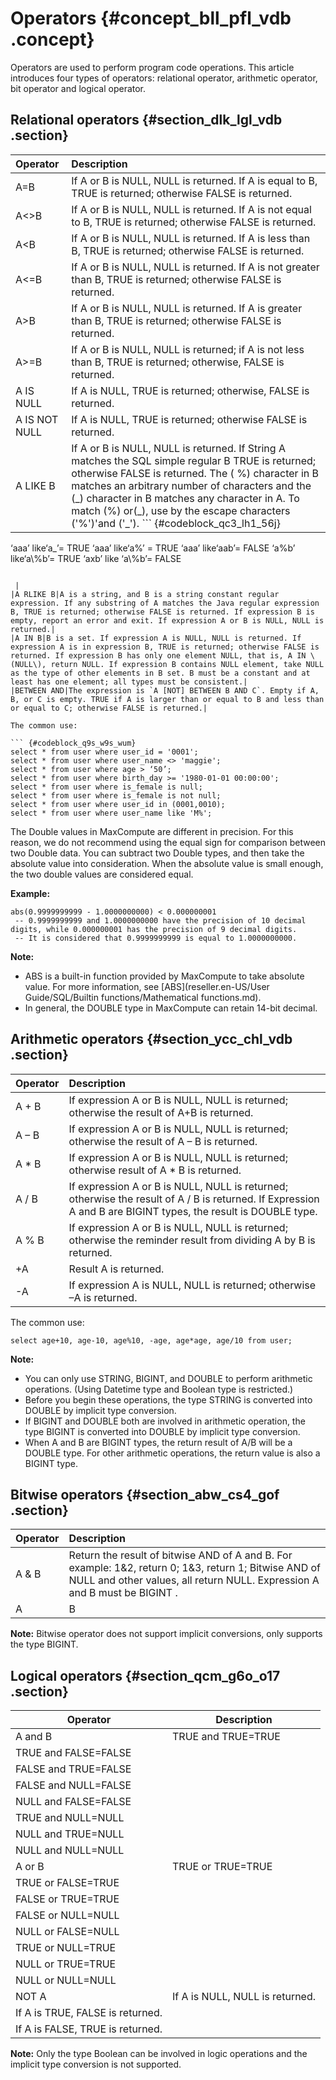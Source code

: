 # Operators {#concept_bll_pfl_vdb .concept}

Operators are used to perform program code operations. This article introduces four types of operators: relational operator, arithmetic operator, bit operator and logical operator.

## Relational operators {#section_dlk_lgl_vdb .section}

|Operator|Description|
|:-------|:----------|
|A=B|If A or B is NULL, NULL is returned. If A is equal to B, TRUE is returned; otherwise FALSE is returned.|
|A<\>B|If A or B is NULL, NULL is returned. If A is not equal to B, TRUE is returned; otherwise FALSE is returned.|
|A<B|If A or B is NULL, NULL is returned. If A is less than B, TRUE is returned; otherwise FALSE is returned.|
|A<=B|If A or B is NULL, NULL is returned. If A is not greater than B, TRUE is returned; otherwise FALSE is returned.|
|A\>B|If A or B is NULL, NULL is returned. If A is greater than B, TRUE is returned; otherwise FALSE is returned.|
|A\>=B|If A or B is NULL, NULL is returned; if A is not less than B, TRUE is returned; otherwise, FALSE is returned.|
|A IS NULL|If A is NULL, TRUE is returned; otherwise, FALSE is returned.|
|A IS NOT NULL|If A is NULL, TRUE is returned; otherwise FALSE is returned.|
|A LIKE B|If A or B is NULL, NULL is returned. If String A matches the SQL simple regular B TRUE is returned; otherwise FALSE is returned. The \( %\) character in B matches an arbitrary number of characters and the \(\_\) character in B matches any character in A. To match \(%\) or\(\_\), use by the escape characters \('%'\)'and \('\_'\). ``` {#codeblock_qc3_lh1_56j}
‘aaa’ like‘a_’= TRUE 
‘aaa’ like‘a%’ = TRUE
‘aaa’ like‘aab’= FALSE 
‘a%b’ like‘a\\%b’= TRUE 
‘axb’ like ‘a\\%b’= FALSE               
```

 |
|A RLIKE B|A is a string, and B is a string constant regular expression. If any substring of A matches the Java regular expression B, TRUE is returned; otherwise FALSE is returned. If expression B is empty, report an error and exit. If expression A or B is NULL, NULL is returned.|
|A IN B|B is a set. If expression A is NULL, NULL is returned. If expression A is in expression B, TRUE is returned; otherwise FALSE is returned. If expression B has only one element NULL, that is, A IN \(NULL\), return NULL. If expression B contains NULL element, take NULL as the type of other elements in B set. B must be a constant and at least has one element; all types must be consistent.|
|BETWEEN AND|The expression is `A [NOT] BETWEEN B AND C`. Empty if A, B, or C is empty. TRUE if A is larger than or equal to B and less than or equal to C; otherwise FALSE is returned.|

The common use:

``` {#codeblock_q9s_w9s_wum}
select * from user where user_id = '0001'; 
select * from user where user_name <> 'maggie'; 
select * from user where age > ‘50’; 
select * from user where birth_day >= '1980-01-01 00:00:00'; 
select * from user where is_female is null; 
select * from user where is_female is not null; 
select * from user where user_id in (0001,0010); 
select * from user where user_name like 'M%';
```

The Double values in MaxCompute are different in precision. For this reason, we do not recommend using the equal sign for comparison between two Double data. You can subtract two Double types, and then take the absolute value into consideration. When the absolute value is small enough, the two double values are considered equal.

**Example:** 

``` {#codeblock_eqv_sba_jw4}
abs(0.9999999999 - 1.0000000000) < 0.000000001
 -- 0.9999999999 and 1.0000000000 have the precision of 10 decimal digits, while 0.000000001 has the precision of 9 decimal digits.
 -- It is considered that 0.9999999999 is equal to 1.0000000000.
```

**Note:** 

-   ABS is a built-in function provided by MaxCompute to take absolute value. For more information, see [ABS](reseller.en-US/User Guide/SQL/Builtin functions/Mathematical functions.md).
-   In general, the DOUBLE type in MaxCompute can retain 14-bit decimal.

## Arithmetic operators {#section_ycc_chl_vdb .section}

|Operator|Description|
|:-------|:----------|
|A + B|If expression A or B is NULL, NULL is returned; otherwise the result of A+B is returned.|
|A – B|If expression A or B is NULL, NULL is returned; otherwise the result of A – B is returned.|
|A \* B|If expression A or B is NULL, NULL is returned; otherwise result of A \* B is returned.|
|A / B|If expression A or B is NULL, NULL is returned; otherwise the result of A / B is returned. If Expression A and B are BIGINT types, the result is DOUBLE type.|
|A % B|If expression A or B is NULL, NULL is returned; otherwise the reminder result from dividing A by B is returned.|
|+A|Result A is returned.|
|-A|If expression A is NULL, NULL is returned; otherwise –A is returned.|

The common use:

``` {#codeblock_g0r_vos_bk3}
select age+10, age-10, age%10, -age, age*age, age/10 from user;
```

**Note:** 

-   You can only use STRING, BIGINT, and DOUBLE to perform arithmetic operations. \(Using Datetime type and Boolean type is restricted.\)
-   Before you begin these operations, the type STRING is converted into DOUBLE by implicit type conversion.
-   If BIGINT and DOUBLE both are involved in arithmetic operation, the type BIGINT is converted into DOUBLE by implicit type conversion.
-   When A and B are BIGINT types, the return result of A/B will be a DOUBLE type. For other arithmetic operations, the return value is also a BIGINT type.

## Bitwise operators {#section_abw_cs4_gof .section}

|Operator|Description|
|:-------|:----------|
|A & B|Return the result of bitwise AND of A and B. For example: 1&2, return 0; 1&3, return 1; Bitwise AND of NULL and other values, all return NULL. Expression A and B must be BIGINT .|
|A | B|Return the result of bitwise OR of A and B. For example: 1|2, return3. 1|3, return 3. Bitwise OR of NULL and other values, all return NULL. Expression A and B must be BIGINT type.|

**Note:** Bitwise operator does not support implicit conversions, only supports the type BIGINT.

## Logical operators {#section_qcm_g6o_o17 .section}

|Operator|Description|
|--------|-----------|
|A and B|TRUE and TRUE=TRUE|
|TRUE and FALSE=FALSE|
|FALSE and TRUE=FALSE|
|FALSE and NULL=FALSE|
|NULL and FALSE=FALSE|
|TRUE and NULL=NULL|
|NULL and TRUE=NULL|
|NULL and NULL=NULL|
|A or B|TRUE or TRUE=TRUE|
|TRUE or FALSE=TRUE|
|FALSE or TRUE=TRUE|
|FALSE or NULL=NULL|
|NULL or FALSE=NULL|
|TRUE or NULL=TRUE|
|NULL or TRUE=TRUE|
|NULL or NULL=NULL|
|NOT A|If A is NULL, NULL is returned.|
|If A is TRUE, FALSE is returned.|
|If A is FALSE, TRUE is returned.|

**Note:** Only the type Boolean can be involved in logic operations and the implicit type conversion is not supported.

